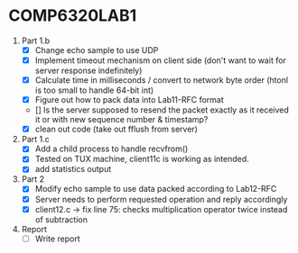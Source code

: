 # COMP6320LAB1

1. Part 1.b
   - [x] Change echo sample to use UDP
   - [x] Implement timeout mechanism on client side (don't want to wait for server response indefinitely)
   - [x] Calculate time in milliseconds / convert to network byte order (htonl is too small to handle 64-bit int)
   - [x] Figure out how to pack data into Lab11-RFC format
   - [] Is the server supposed to resend the packet exactly as it received it or with new sequence number & timestamp?
   - [x] clean out code (take out fflush from server)
2. Part 1.c
   - [x] Add a child process to handle recvfrom()
   - [x] Tested on TUX machine, client11c is working as intended.
   - [x] add statistics output
3. Part 2
   - [x] Modify echo sample to use data packed according to Lab12-RFC
   - [x] Server needs to perform requested operation and reply accordingly
   - [x] client12.c -> fix line 75: checks multiplication operator twice instead of subtraction
4. Report
   - [ ] Write report

